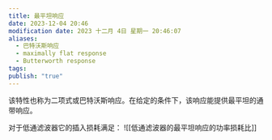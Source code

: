 ```yaml
---
title: 最平坦响应
date: 2023-12-04 20:46
modification date: 2023 十二月 4日 星期一 20:46:07
aliases:
  - 巴特沃斯响应
  - maximally flat response
  - Butterworth response
tags: 
publish: "true"
---
```

该特性也称为二项式或巴特沃斯响应。在给定的条件下，该响应能提供最平坦的通带响应。

对于低通滤波器它的插入损耗满足：
![[低通滤波器的最平坦响应的功率损耗比]]
